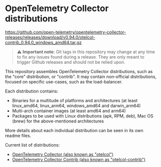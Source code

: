 # OpenTelemetry Collector distributions

https://github.com/open-telemetry/opentelemetry-collector-releases/releases/download/v0.94.0/otelcol-contrib_0.94.0_windows_amd64.tar.gz

> :warning: **Important note:** Git tags in this repository may change at any time to fix any issues found during a release. They are only meant to trigger Github releases and should not be relied upon.

This repository assembles OpenTelemetry Collector distributions, such as the "core" distribution, or "contrib". It may contain non-official distributions, focused on specific use-cases, such as the load-balancer.

Each distribution contains:

- Binaries for a multitude of platforms and architectures (at least linux_amd64, linux_arm64, windows_amd64 and darwin_arm64)
- Multi-arch container images (at least amd64 and arm64)
- Packages to be used with Linux distributions (apk, RPM, deb), Mac OS (brew) for the above-mentioned architectures

More details about each individual distribution can be seen in its own readme files.

Current list of distributions:

- [OpenTelemetry Collector (also known as "otelcol")](./distributions/otelcol)
- [OpenTelemetry Collector Contrib (also known as "otelcol-contrib")](./distributions/otelcol-contrib)
